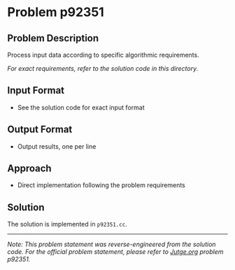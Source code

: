 # Problem p92351

## Problem Description

Process input data according to specific algorithmic requirements.

*For exact requirements, refer to the solution code in this directory.*

## Input Format

- See the solution code for exact input format

## Output Format

- Output results, one per line

## Approach

- Direct implementation following the problem requirements

## Solution

The solution is implemented in `p92351.cc`.

---

*Note: This problem statement was reverse-engineered from the solution code. For the official problem statement, please refer to [Jutge.org](https://jutge.org/) problem p92351.*
